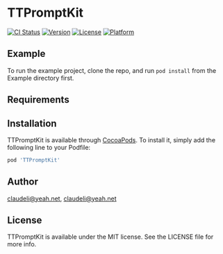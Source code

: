 # TTPromptKit

[![CI Status](https://img.shields.io/travis/claudeli@yeah.net/TTPromptKit.svg?style=flat)](https://travis-ci.org/claudeli@yeah.net/TTPromptKit)
[![Version](https://img.shields.io/cocoapods/v/TTPromptKit.svg?style=flat)](https://cocoapods.org/pods/TTPromptKit)
[![License](https://img.shields.io/cocoapods/l/TTPromptKit.svg?style=flat)](https://cocoapods.org/pods/TTPromptKit)
[![Platform](https://img.shields.io/cocoapods/p/TTPromptKit.svg?style=flat)](https://cocoapods.org/pods/TTPromptKit)

## Example

To run the example project, clone the repo, and run `pod install` from the Example directory first.

## Requirements

## Installation

TTPromptKit is available through [CocoaPods](https://cocoapods.org). To install
it, simply add the following line to your Podfile:

```ruby
pod 'TTPromptKit'
```

## Author

claudeli@yeah.net, claudeli@yeah.net

## License

TTPromptKit is available under the MIT license. See the LICENSE file for more info.
